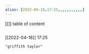 ```yaml
---
alias: [2022-04-18,17:25,,,,,,,,,,,]
---
```

[[]]
table of content
```toc
```

[[2022-04-18]] 17:25

```query
"griffith taylor"
```